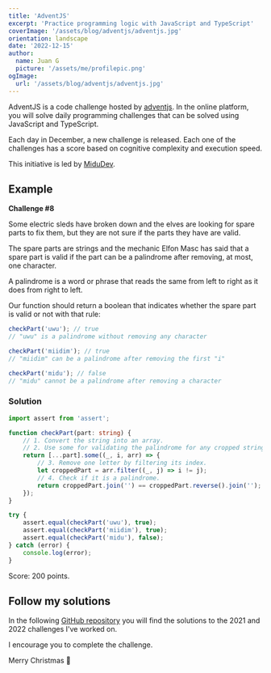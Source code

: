 ```yaml
---
title: 'AdventJS'
excerpt: 'Practice programming logic with JavaScript and TypeScript'
coverImage: '/assets/blog/adventjs/adventjs.jpg'
orientation: landscape
date: '2022-12-15'
author:
  name: Juan G
  picture: '/assets/me/profilepic.png'
ogImage:
  url: '/assets/blog/adventjs/adventjs.jpg'
---
```


AdventJS is a code challenge hosted by [adventjs](https://adventjs.dev/es). In the online platform, you will solve daily programming challenges that can be solved using JavaScript and TypeScript.

Each day in December, a new challenge is released. Each one of the challenges has a score based on cognitive complexity and execution speed.

This initiative is led by [MiduDev](https://midu.dev/).

## Example

**Challenge #8**

Some electric sleds have broken down and the elves are looking for spare parts to fix them, but they are not sure if the parts they have are valid.

The spare parts are strings and the mechanic Elfon Masc has said that a spare part is valid if the part can be a palindrome after removing, at most, one character.

A palindrome is a word or phrase that reads the same from left to right as it does from right to left.

Our function should return a boolean that indicates whether the spare part is valid or not with that rule:

```js
checkPart('uwu'); // true
// "uwu" is a palindrome without removing any character

checkPart('miidim'); // true
// "miidim" can be a palindrome after removing the first "i"

checkPart('midu'); // false
// "midu" cannot be a palindrome after removing a character
```

### Solution

```ts
import assert from 'assert';

function checkPart(part: string) {
	// 1. Convert the string into an array.
	// 2. Use some for validating the palindrome for any cropped string.
	return [...part].some((_, i, arr) => {
		// 3. Remove one letter by filtering its index.
		let croppedPart = arr.filter((_, j) => i != j);
		// 4. Check if it is a palindrome.
		return croppedPart.join('') == croppedPart.reverse().join('');
	});
}

try {
	assert.equal(checkPart('uwu'), true);
	assert.equal(checkPart('miidim'), true);
	assert.equal(checkPart('midu'), false);
} catch (error) {
	console.log(error);
}
```

Score: 200 points.

## Follow my solutions

In the following [GitHub repository](https://github.com/juancho11gm/adventjs) you will find the solutions to the 2021 and 2022 challenges I've worked on.

I encourage you to complete the challenge.

Merry Christmas 🎄
